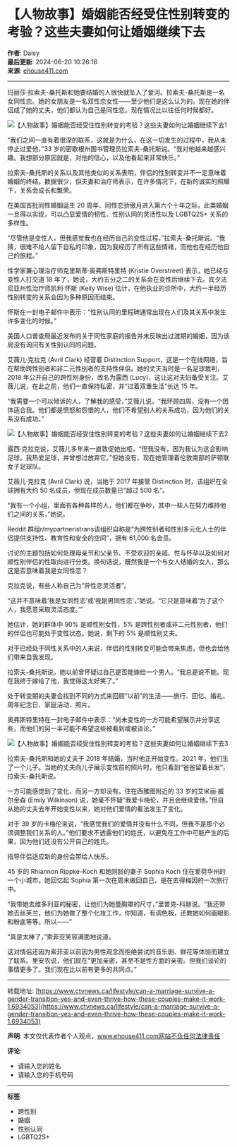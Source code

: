 # 【人物故事】婚姻能否经受住性别转变的考验？这些夫妻如何让婚姻继续下去

**作者**: Daisy  
**最后更新**: 2024-06-20 10:26:16  
**来源**: [ehouse411.com](https://www.ehouse411.com)

---

玛丽莎·拉索夫-桑托斯和她要结婚的人很快就坠入了爱河。拉索夫-桑托斯是一名女同性恋。她的女朋友是一名双性恋女性——至少他们是这么认为的。现在她的伴侣成了她的丈夫，他们都认为自己是同性恋。现在情况比以往任何时候都好。

![【人物故事】婚姻能否经受住性别转变的考验？这些夫妻如何让婚姻继续下去1](https://img.ehouse411.com/upload/detailimgs/image/20240620/6385447992546892689617946.png)

“我们之间一直有着很深的联系，这就是为什么，在这一切发生的过程中，我从未停止过爱他，”33 岁的密歇根州图书管理员拉索夫-桑托斯说。“我对他越来越感兴趣。我想部分原因就是，对他的信心，以及他看起来非常快乐。”

拉索夫-桑托斯的关系以及其他类似的关系表明，伴侣的性别转变并不一定意味着婚姻的终结。数据很少，但夫妻和治疗师表示，在许多情况下，在新的诚实的照耀下，关系会成长和繁荣。

在美国首批同性婚姻诞生 20 周年、同性恋骄傲月进入第六个十年之际，此类婚姻一旦得以实现，可以凸显爱情的韧性、性别认同的灵活性以及 LGBTQ2S+ 关系的多样性。

“尽管他是变性人，但我感觉我也在经历自己的变性过程，”拉索夫-桑托斯说。“我猜，很难不给人留下自私的印象，因为我经历了所有这些情绪，而他也在经历他自己的旅程。”

性学家兼心理治疗师克里斯蒂·奥弗斯特里特 (Kristie Overstreet) 表示，她已经与变性人打交道 18 年了，她说，大约五分之二的关系会在变性后继续下去。宾夕法尼亚州性治疗师凯利·怀斯 (Kelly Wise) 估计，在他执业的诊所中，大约一半经历性别转变的关系会因为多种原因而结束。

怀斯在一封电子邮件中表示：“性别认同的里程碑通常出现在人们及其关系中发生许多变化的时候。”

美国人口普查局最近发布的关于同性家庭的报告并未反映出过渡期的婚姻，因为该局没有询问有关性别认同的问题。

艾薇儿·克拉克 (Avril Clark) 经营着 Distinction Support，这是一个在线网络，旨在帮助跨性别者和非二元性别者的支持性伴侣。她的丈夫当时是一名足球裁判，2018 年公开自己的跨性别身份，改名为露西 (Lucy)，这让这对夫妇备受关注。艾薇儿说，在此之前，他们一直保持私密，并“过着双重生活”长达 15 年。

“我需要一个可以倾诉的人，了解我的感受，”艾薇儿说。“我环顾四周，没有一个团体适合我。他们都是愤怒和怨恨的人，他们不希望别人的关系成功，因为他们的关系没有成功。”

![【人物故事】婚姻能否经受住性别转变的考验？这些夫妻如何让婚姻继续下去2](https://img.ehouse411.com/upload/detailimgs/image/20240620/6385447993510956812238205.jpg)

露西·克拉克说，艾薇儿多年来一直敦促她出柜，“但我没有，因为我认为这会影响足球。我热爱足球，并曾想过放弃它。”但她没有，现在她管理着伦敦南部的萨顿联女子足球队。

艾薇儿·克拉克 (Avril Clark) 说，当她于 2017 年接管 Distinction 时，该组织在全球拥有大约 50 名成员，但现在成员数量已“超过 500 名”。

“我有一个小组，里面有各种各样的人，他们都在争吵，其中一些人在努力维持他们之间的关系，”她说。

Reddit 群组r/mypartneristrans该组织自称是“为跨性别者和性别多元化人士的伴侣提供支持性、教育性和安全的空间”，拥有 61,000 名会员。

讨论的主题包括如何处理母亲节和父亲节、不受欢迎的亲戚、性与怀孕以及如何对顺性别伴侣的性取向进行分类。换句话说，既然我是一个与女人结婚的女人，那么这是否意味着我是女同性恋？

克拉克说，有些人称自己为“异性恋灵活者”。

“这并不意味着‘我是女同性恋’或‘我是男同性恋’，”她说。“它只是意味着‘为了这个人，我愿意采取灵活态度。’”

她估计，她的群体中 90% 是顺性别女性，5% 是跨性别者或非二元性别者，他们的伴侣也可能处于变性状态。她说，剩下的 5% 是顺性别丈夫。

对于已经处于同性关系中的人来说，伴侣的性别转变可能会带来焦虑，但也会给他们带来自我发现。

拉索夫-桑托斯说，她以前曾怀疑过自己是否能嫁给一个男人。“我总是说不能。现在我终于嫁给了他，我觉得这太好笑了。”

处于转变期的夫妻会找到不同的方式来回顾“以前”的生活——旅行、回忆、婚礼、周年纪念日、家庭活动、照片。

奥弗斯特里特在一封电子邮件中表示：“尚未变性的一方可能希望展示并分享这些，而他们的另一半可能不希望这些被看到或被谈论。”

![【人物故事】婚姻能否经受住性别转变的考验？这些夫妻如何让婚姻继续下去3](https://img.ehouse411.com/upload/detailimgs/image/20240620/6385447995134386567412988.jpg)

拉索夫-桑托斯和她的丈夫于 2018 年结婚，当时他正开始变性。2021 年，他们生了一个儿子。当她的丈夫向儿子展示变性前的照片时，他只看到“爸爸留着长发”，拉索夫-桑托斯说。

一方可能感觉到了变化，而另一方却没有。住在西雅图附近的 33 岁的艾米丽·威尔金森 (Emily Wilkinson) 说，她毫不怀疑“我爱卡梅伦，并且会继续爱他。”但自从她的丈夫去年开始变性以来，她对他们爱情的看法发生了变化。

对于 39 岁的卡梅伦来说，“我感觉我们的爱情并没有什么不同，但我不是那个必须调整我们关系的人。”他们要求不透露他们的姓氏，以避免在工作中可能产生的后果，因为他们还没有公开自己的姓氏。

指导伴侣适应新的身份会带给人快乐。

45 岁的 Rhiannon Rippke-Koch 和她同龄的妻子 Sophia Koch 住在爱荷华州的一个小城市。她回忆起 Sophia 第一次在周末做回自己，是在去得梅因的一次旅行中。

“我带她去维多利亚的秘密，让他们为她量胸罩的尺寸，”里普克-科赫说。“我还带她去丝芙兰，他们为她做了整个化妆工作，你知道，有调色板，还教她如何画眼影和粉底等等。所以——”

“真是太棒了，”索菲亚笑容满面地说道。

这对情侣还因为索菲亚以前因为男性观念而拒绝尝试的音乐剧、鲜花等体验而建立了联系。里安农说，他们现在“更加亲密，甚至不是性方面的亲密。但我们谈论的事情更多了。我们现在比以前有更多的共同点。”

---

转载地址: [https://www.ctvnews.ca/lifestyle/can-a-marriage-survive-a-gender-transition-yes-and-even-thrive-how-these-couples-make-it-work-1.6934053](https://www.ctvnews.ca/lifestyle/can-a-marriage-survive-a-gender-transition-yes-and-even-thrive-how-these-couples-make-it-work-1.6934053)

**声明**: 本文仅代表作者个人观点，www.ehouse411.com网站不负任何法律责任

**评论**:
- 请输入您的姓名
- 请输入您的手机号码

---

**标签**: 
- 跨性别
- 婚姻
- 性别认同
- LGBTQ2S+
